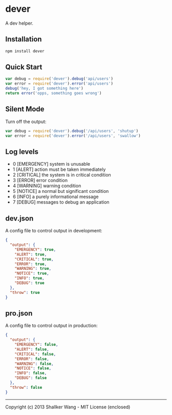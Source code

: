dever
==========

A dev helper.


## Installation
```bash
npm install dever
```

## Quick Start
```javascript
var debug = require('dever').debug('api/users')
var error = require('dever').error('api/users')
debug('hey, I got something here')
return error('opps, something goes wrong')
```

## Silent Mode
Turn off the output:
```javascript
var debug = require('dever').debug('/api/users', 'shutup')
var error = require('dever').error('/api/users', 'swallow')
```

## Log levels
* 0 [EMERGENCY] system is unusable  
* 1 [ALERT] action must be taken immediately  
* 2 [CRITICAL] the system is in critical condition  
* 3 [ERROR] error condition  
* 4 [WARNING] warning condition  
* 5 [NOTICE] a normal but significant condition  
* 6 [INFO] a purely informational message  
* 7 [DEBUG] messages to debug an application  

## dev.json
A config file to control output in development:
```json
{
  "output": {
    "EMERGENCY": true,
    "ALERT": true,
    "CRITICAL": true,
    "ERROR": true,
    "WARNING": true,
    "NOTICE": true,
    "INFO": true,
    "DEBUG": true 
  },
  "throw": true
}
```

## pro.json
A config file to control output in production:
```json
{
  "output": {
    "EMERGENCY": false,
    "ALERT": false,
    "CRITICAL": false,
    "ERROR": false,
    "WARNING": false,
    "NOTICE": false,
    "INFO": false,
    "DEBUG": false 
  },
  "throw": false
}
```

---

Copyright (c) 2013 Shallker Wang - MIT License (enclosed)
